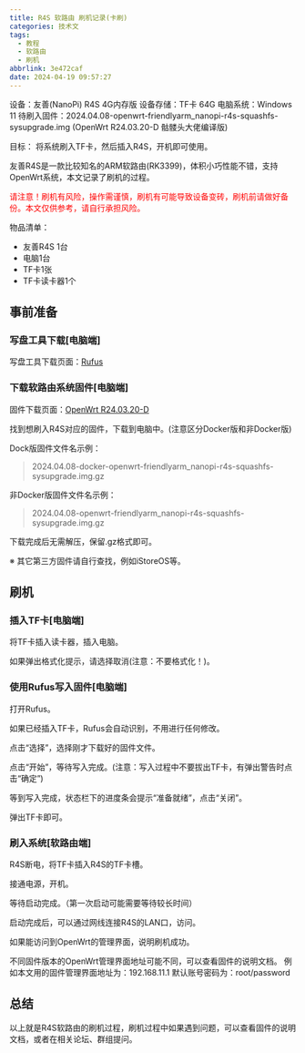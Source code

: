 ```yaml
---
title: R4S 软路由 刷机记录(卡刷)
categories: 技术文
tags:
  - 教程
  - 软路由
  - 刷机
abbrlink: 3e472caf
date: 2024-04-19 09:57:27
---
```


设备：友善(NanoPi) R4S 4G内存版
设备存储：TF卡 64G
电脑系统：Windows 11
待刷入固件：2024.04.08-openwrt-friendlyarm_nanopi-r4s-squashfs-sysupgrade.img (OpenWrt R24.03.20-D 骷髅头大佬编译版)

目标：
将系统刷入TF卡，然后插入R4S，开机即可使用。

友善R4S是一款比较知名的ARM软路由(RK3399)，体积小巧性能不错，支持OpenWrt系统，本文记录了刷机的过程。

<font color="red">请注意！刷机有风险，操作需谨慎，刷机有可能导致设备变砖，刷机前请做好备份。本文仅供参考，请自行承担风险。</font>

物品清单：

- 友善R4S 1台
- 电脑1台
- TF卡1张
- TF卡读卡器1个

## 事前准备

### 写盘工具下载[电脑端]

写盘工具下载页面：[Rufus](https://rufus.ie/zh/)

### 下载软路由系统固件[电脑端]

固件下载页面：[OpenWrt R24.03.20-D](https://github.com/DHDAXCW/OpenWrt_RockChip/releases/tag/2024.04.08-rockchip)

找到想刷入R4S对应的固件，下载到电脑中。(注意区分Docker版和非Docker版)

Dock版固件文件名示例：
> 2024.04.08-docker-openwrt-friendlyarm_nanopi-r4s-squashfs-sysupgrade.img.gz

非Docker版固件文件名示例：
> 2024.04.08-openwrt-friendlyarm_nanopi-r4s-squashfs-sysupgrade.img.gz

下载完成后无需解压，保留.gz格式即可。

※ 其它第三方固件请自行查找，例如iStoreOS等。

## 刷机

### 插入TF卡[电脑端]

将TF卡插入读卡器，插入电脑。

如果弹出格式化提示，请选择取消(注意：不要格式化！)。

### 使用Rufus写入固件[电脑端]

打开Rufus。

如果已经插入TF卡，Rufus会自动识别，不用进行任何修改。

点击“选择”，选择刚才下载好的固件文件。

点击“开始”，等待写入完成。(注意：写入过程中不要拔出TF卡，有弹出警告时点击“确定”)

等到写入完成，状态栏下的进度条会提示“准备就绪”，点击“关闭”。

弹出TF卡即可。

### 刷入系统[软路由端]

R4S断电，将TF卡插入R4S的TF卡槽。

接通电源，开机。

等待启动完成。（第一次启动可能需要等待较长时间）

启动完成后，可以通过网线连接R4S的LAN口，访问。

如果能访问到OpenWrt的管理界面，说明刷机成功。

不同固件版本的OpenWrt管理界面地址可能不同，可以查看固件的说明文档。
例如本文用的固件管理界面地址为：192.168.11.1 
默认账号密码为：root/password

## 总结

以上就是R4S软路由的刷机过程，刷机过程中如果遇到问题，可以查看固件的说明文档，或者在相关论坛、群组提问。